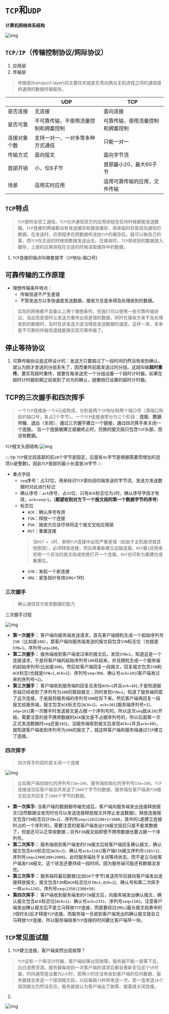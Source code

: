 # `TCP`和`UDP`
**计算机网络体系结构**

![img](/dovis-blog/other/10.png)

## `TCP/IP`（传输控制协议/网际协议）
1. 应用层
2. 传输层
> 传输层(transport layer)的主要任务就是负责向两台主机进程之间的通信提供通用的数据传输服务。

|  |  UDP  |  TCP |
|--|-------|------|
|是否连接 | 无连接 | 面向连接 |
|是否可靠|不可靠传输，不使用流量控制和拥塞控制|可靠传输，使用流量控制和拥塞控制|
|连接对象个数|支持一对一，一对多等多种方式通信|只能一对一|
|传输方式|面向报文|面向字节流|
|首部开销|小，仅8子节|首部最小20，最大60子节|
|场景|适用实时应用|适用可靠传输的应用，文件传输|

## `TCP`特点
> `TCP`提供全双工通信。`TCP`允许通信双方的应用进程在任何时候都能发送数据。`TCP`连接的两端都设有发送缓存和接收缓存，用来临时存放双向通信的数据。在发送时，应用程序在把数据传送给`TCP`的缓存后，就可以做自己的事，而`TCP`在合适的时候把数据发送出去。在接收时，`TCP`把收到的数据放入缓存，上层的应用进程在合适的时候读取缓存中的数据。

1. `TCP`连接的端点叫做套接字（`IP`地址:端口号)

## 可靠传输的工作原理
+ 理想传输条件特点：
    - 传输信道不产生差错
    - 不管发送方以多快速度发送数据，接收方总是来得及处理收到的数据。
> 实际的网络都不具备以上两个理想条件。但我们可以使用一些可靠传输协议，当出现差错时让发送方重传出现差错的数据，同时在接收方来不及处理收到的数据时，及时告诉发送方适当降低发送数据的速度。这样一来，本来是不可靠的传输信道就能够实现可靠传输了。

## 停止等待协议
1. 可靠传输协议是这样设计的：发送方只要超过了一段时间仍然没有收到确认，就认为刚才发送的分组丢失了，因而重传前面发送过的分组。这就叫做**超时重传**。要实现超时重传，就要在每发送完一个分组设置一个超时计时器。如果在超时计时器到期之前收到了对方的确认，就撤销已设置的超时计时器。

## TCP的三次握手和四次挥手
> 一个`TCP`连接由一个`4`元组构成，分别是两个`IP`地址和两个端口号（源端口和目的端口号，各占2个字节）。一个`TCP`连接通常分为三个阶段：**连接**、**数据传输**、**退出（关闭）**。**通过三次握手建立一个链接，通过四次挥手来关闭一个连接。** **当一个连接被建立或被终止时，交换的报文段只包含`TCP`头部，而没有数据。**

`TCP`报文头部结构
![img](/dovis-blog/other/11.png)

::: tip
`TCP`报文段首部的前`20`个字节是固定，后面有`4n`字节是根据需要而增加的选项(`n`是整数)。因此`TCP`首部的最小长度是`20`字节
:::

+ 重点字段
    - `seq`序号：占32位，用来标识`TCP`源向目的端发送的字节流，发送方发送数据时对此进行标记
    - 确认序号：`ack`序号，占`32`位，只有`ACK`标志位为`1`时，确认序号字段才有效，`ack=seq+1`。(**期望收到对方下一个报文段的第一个数据字节的序号**)
    - 标志位
        + `ACK`：确认序号有效
        + `FIN`：释放一个连接
        + `PSH`：接收方应该尽快将这个报文交给应用层
        + `RST`：重置连接
        > 当`RST = 1`时，表明`TCP`连接中出现严重差错（如由于主机崩溃或其他原因），必须释放连接，然后再重新建立运输连接。`RST`置`1`还用来拒绝一个非法的报文段或拒绝打开一个连接。`RST`也可称为重建位或重置位。
        + `SYN`：发起一个新连接
        + `URG`：紧急指针有效(`URG`=1时)

### 三次握手
> 确认通信双方收发数据的能力

三次握手过程

![img](/dovis-blog/other/12.png)

- **第一次握手：** 客户端向服务端发送请求，首先客户端随机生成一个起始序列号`ISN`（比如是`100`），那客户端向服务端发送的报文段包含`SYN`标志位（也就是`SYN=1`，序列号`seq=100`。
- **第二次握手：** 服务端收到客户端发过来的报文后，发现`SYN=1`，知道这是一个连接请求，于是将客户端的起始序列号`100`存起来，并且随机生成一个服务端的起始序列号(比如是`300`)。然后给客户端回复一段报文，回复报文包含`SYN`和`ACK`标志(也就是`SYN=1,ACK=1`)、序列号`seq=300`、确认号`ack=101`(客户端发过来的序列号`+1`)。
- **第三次握手：** 客户端收到服务端的回复后发现`ACK=1`并且`ack=101`,于是知道服务端已经收到了序列号为`100`的那段报文；同时发现`SYN=1`，知道了服务端同意了这次连接，于是就将服务端的序列号`300`给存下来。然后客户端再回复一段报文给服务端，报文包含`ACK`标志位(`ACK=1`)、`ack=301`(服务端序列号`+1`)、`seq=101`(第一次握手时发送报文是占据一个序列号的，所以这次`seq`就从`101`开始，需要注意的是不携带数据的`ACK`报文是不占据序列号的，所以后面第一次正式发送数据时`seq`还是`101`)。当服务端收到报文后发现`ACK=1`并且`ack=301`，就知道客户端收到序列号为`300`的报文了，就这样客户端和服务端通过`TCP`建立了连接。

### 四次挥手
> 四次挥手的目的是关闭一个连接

![img](/dovis-blog/other/13.jpg)

> 比如客户端初始化的序列号`ISA=100`，服务端初始化的序列号`ISA=300`。`TCP`连接成功后客户端总共发送了`1000`个字节的数据，服务端在客户端发`FIN`报文前总共回复了`2000`个字节的数据。

- **第一次挥手:** 当客户端的数据都传输完成后，客户端向服务端发出连接释放报文(当然数据没发完时也可以发送连接释放报文并停止发送数据)，释放连接报文包含`FIN`标志位(`FIN=1`)、序列号`seq=1101`(`100+1+1000`，其中的`1`是建立连接时占的一个序列号)。需要注意的是客户端发出`FIN`报文段后只是不能发数据了，但是还可以正常收数据；另外`FIN`报文段即使不携带数据也要占据一个序列号。
- **第二次挥手：** 服务端收到客户端发的`FIN`报文后给客户端回复确认报文，确认报文包含`ACK`标志位(`ACK=1`)、确认号`ack=1102`(客户端`FIN`报文序列号`1101+1`)、序列号`seq=2300`(`300+2000`)。此时服务端处于关闭等待状态，而不是立马给客户端发`FIN`报文，这个状态还要持续一段时间，因为服务端可能还有数据没发完。
- **第三次挥手：** 服务端将最后数据(比如`50`个字节)发送完毕后就向客户端发出连接释放报文，报文包含`FIN`和`ACK`标志位(`FIN=1,ACK=1`)、确认号和第二次挥手一样`ack=1102`、序列号`seq=2350(2300+50)`
- **第四次挥手：** 客户端收到服务端发的`FIN`报文后，向服务端发出确认报文，确认报文包含`ACK`标志位(`ACK=1`)、确认号`ack=2351`、序列号`seq=1102`。注意客户端发出确认报文后不是立马释放`TCP`连接，而是要经过`2MSL`(最长报文段寿命的`2`倍时长)后才释放`TCP`连接。而服务端一旦收到客户端发出的确认报文就会立马释放`TCP`连接，所以服务端结束`TCP`连接的时间要比客户端早一些。

## `TCP`常见面试题
1. `TCP`建立连接，客户端突然出现故障？
> `TCP`设有一个保活计时器，客户端如果出现故障，服务器不能一直等下去，白白浪费资源。服务器每收到一次客户端的请求后都会重新复位这个计时器，时间通常是设置为`2`小时，若两小时还没有收到客户端的任何数据，服务器就会发送一个探测报文段，以后每隔`75`秒钟发送一次。若一连发送`10`个探测报文仍然没反应，服务器就认为客户端出了故障，接着就关闭连接。

2. 
![img](/dovis-blog/other/13.png)
